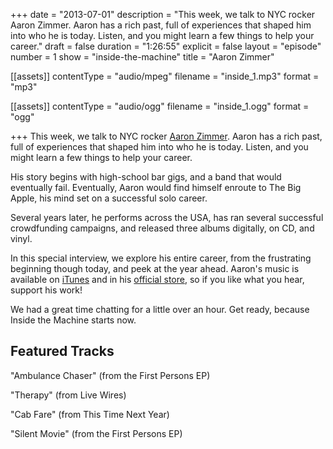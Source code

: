 +++
date = "2013-07-01"
description = "This week, we talk to NYC rocker Aaron Zimmer. Aaron has a rich past, full of experiences that shaped him into who he is today. Listen, and you might learn a few things to help your career."
draft = false
duration = "1:26:55"
explicit = false
layout = "episode"
number = 1
show = "inside-the-machine"
title = "Aaron Zimmer"

[[assets]]
  contentType = "audio/mpeg"
  filename = "inside_1.mp3"
  format = "mp3"

[[assets]]
  contentType = "audio/ogg"
  filename = "inside_1.ogg"
  format = "ogg"

+++
This week, we talk to NYC rocker [Aaron Zimmer](http://aaronzimmer.com). Aaron has a rich past, full of experiences that shaped him into who he is today. Listen, and you might learn a few things to help your career.

His story begins with high-school bar gigs, and a band that would eventually fail. Eventually, Aaron would find himself enroute to The Big Apple, his mind set on a successful solo career.

Several years later, he performs across the USA, has ran several successful crowdfunding campaigns, and released three albums digitally, on CD, and vinyl.

In this special interview, we explore his entire career, from the frustrating beginning though today, and peek at the year ahead. Aaron's music is available on [iTunes](https://itunes.apple.com/us/album/live-wires/id302797880) and in his [official store](http://aaronzimmer.com/Shop), so if you like what you hear, support his work!

We had a great time chatting for a little over an hour. Get ready, because Inside the Machine starts now.

## Featured Tracks

"Ambulance Chaser" (from the First Persons EP)

"Therapy" (from Live Wires)

"Cab Fare" (from This Time Next Year)

"Silent Movie" (from the First Persons EP)